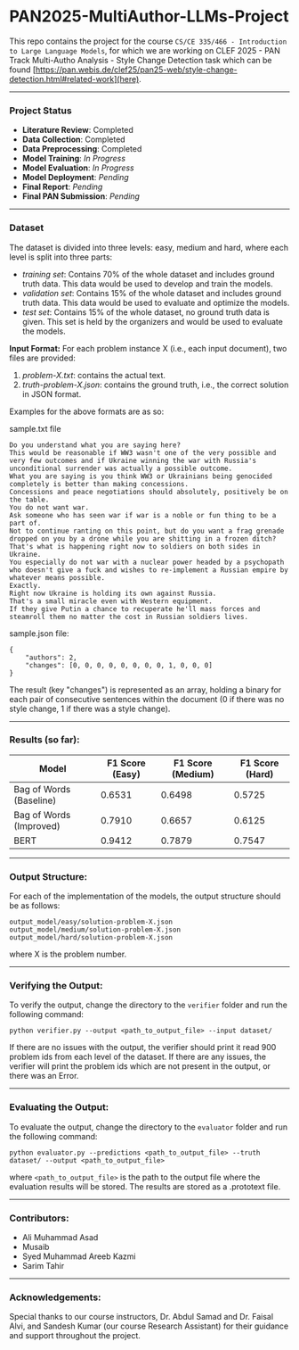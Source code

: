 # PAN2025-MultiAuthor-LLMs-Project

This repo contains the project for the course ```CS/CE 335/466 - Introduction to Large Language Models```, for which we are working on CLEF 2025 - PAN Track Multi-Autho Analysis - Style Change Detection task which can be found [https://pan.webis.de/clef25/pan25-web/style-change-detection.html#related-work](here).

---

### Project Status

- **Literature Review**: Completed
- **Data Collection**: Completed
- **Data Preprocessing**: Completed
- **Model Training**: _In Progress_
- **Model Evaluation**: _In Progress_
- **Model Deployment**: _Pending_
- **Final Report**: _Pending_
- **Final PAN Submission**: _Pending_

---

### Dataset

The dataset is divided into three levels: easy, medium and hard, where each level is split into three parts:
- _training set_: Contains 70% of the whole dataset and includes ground truth data. This data would be used to develop and train the models.
- _validation set_: Contains 15% of the whole dataset and includes ground truth data. This data would be used to evaluate and optimize the models.
- _test set_: Contains 15% of the whole dataset, no ground truth data is given. This set is held by the organizers and would be used to evaluate the models.

**Input Format:**
For each problem instance X (i.e., each input document), two files are provided:
1. *problem-X.txt*: contains the actual text.
2. *truth-problem-X.json*: contains the ground truth, i.e., the correct solution in JSON format.

Examples for the above formats are as so:

sample.txt file
```
Do you understand what you are saying here?
This would be reasonable if WW3 wasn't one of the very possible and very few outcomes and if Ukraine winning the war with Russia's unconditional surrender was actually a possible outcome.
What you are saying is you think WW3 or Ukrainians being genocided completely is better than making concessions.
Concessions and peace negotiations should absolutely, positively be on the table.
You do not want war.
Ask someone who has seen war if war is a noble or fun thing to be a part of.
Not to continue ranting on this point, but do you want a frag grenade dropped on you by a drone while you are shitting in a frozen ditch?
That's what is happening right now to soldiers on both sides in Ukraine.
You especially do not war with a nuclear power headed by a psychopath who doesn't give a fuck and wishes to re-implement a Russian empire by whatever means possible.
Exactly.
Right now Ukraine is holding its own against Russia.
That's a small miracle even with Western equipment.
If they give Putin a chance to recuperate he'll mass forces and steamroll them no matter the cost in Russian soldiers lives.
```

sample.json file:
```
{
    "authors": 2,
    "changes": [0, 0, 0, 0, 0, 0, 0, 0, 1, 0, 0, 0]
}
```

The result (key "changes") is represented as an array, holding a binary for each pair of consecutive sentences within the document (0 if there was no style change, 1 if there was a style change).

---

### Results (so far):

| Model | F1 Score (Easy) | F1 Score (Medium) | F1 Score (Hard) |
|-------|-----------------|-------------------|-----------------|
| Bag of Words (Baseline) | 0.6531 | 0.6498 | 0.5725 |
| Bag of Words (Improved) | 0.7910 | 0.6657 | 0.6125 |
| BERT | 0.9412 | 0.7879 | 0.7547 |

---

### Output Structure:
For each of the implementation of the models, the output structure should be as follows:
```
output_model/easy/solution-problem-X.json
output_model/medium/solution-problem-X.json
output_model/hard/solution-problem-X.json
```
where X is the problem number.

---

### Verifying the Output:
To verify the output, change the directory to the ```verifier``` folder and run the following command:
```
python verifier.py --output <path_to_output_file> --input dataset/
```

If there are no issues with the output, the verifier should print it read 900 problem ids from each level of the dataset. If there are any issues, the verifier will print the problem ids which are not present in the output, or there was an Error. 

---

### Evaluating the Output:
To evaluate the output, change the directory to the ```evaluator``` folder and run the following command:
```
python evaluator.py --predictions <path_to_output_file> --truth dataset/ --output <path_to_output_file>
```
where ```<path_to_output_file>``` is the path to the output file where the evaluation results will be stored. The results are stored as a .prototext file.

---

### Contributors:

- Ali Muhammad Asad 
- Musaib
- Syed Muhammad Areeb Kazmi
- Sarim Tahir

---

### Acknowledgements:

Special thanks to our course instructors, Dr. Abdul Samad and Dr. Faisal Alvi, and Sandesh Kumar (our course Research Assistant) for their guidance and support throughout the project.
